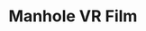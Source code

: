 ---
layout: 360fullscreen2022
title: Manhole VR Film
author_profile: false

permalink: DE677-panorama-2022

---